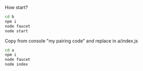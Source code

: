 How start?

```bash
cd b
npm i
node faucet
node start
```
Copy from console "my pairing code" and replace in a/index.js

```bash
cd a
npm i
node faucet
node index
```